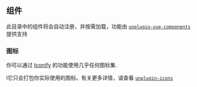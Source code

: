 ## 组件

此目录中的组件将会自动注册，并按需加载，功能由 [`unplugin-vue-components`](https://github.com/antfu/unplugin-vue-components)提供支持

### 图标

你可以通过 [Iconify](https://iconify.design/) 的功能使用几乎任何图标集.

I它只会打包你实际使用的图标。有关更多详情，请查看 [`unplugin-icons`](https://github.com/antfu/unplugin-icons)
